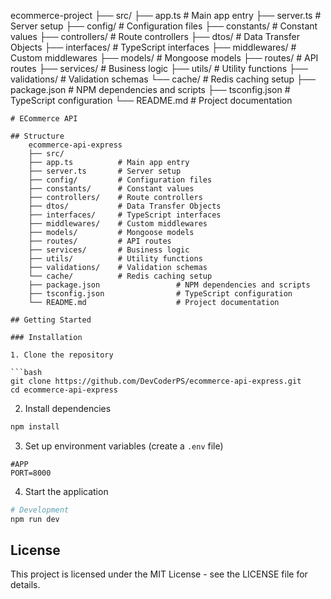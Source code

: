 ecommerce-project
├── src/
├── app.ts # Main app entry
├── server.ts # Server setup
├── config/ # Configuration files
├── constants/ # Constant values
├── controllers/ # Route controllers
├── dtos/ # Data Transfer Objects
├── interfaces/ # TypeScript interfaces
├── middlewares/ # Custom middlewares
├── models/ # Mongoose models
├── routes/ # API routes
├── services/ # Business logic
├── utils/ # Utility functions
├── validations/ # Validation schemas
└── cache/ # Redis caching setup
├── package.json # NPM dependencies and scripts
├── tsconfig.json # TypeScript configuration
└── README.md # Project documentation

````
# ECommerce API

## Structure
    ecommerce-api-express
    ├── src/
    ├── app.ts          # Main app entry
    ├── server.ts       # Server setup
    ├── config/         # Configuration files
    ├── constants/      # Constant values
    ├── controllers/    # Route controllers
    ├── dtos/           # Data Transfer Objects
    ├── interfaces/     # TypeScript interfaces
    ├── middlewares/    # Custom middlewares
    ├── models/         # Mongoose models
    ├── routes/         # API routes
    ├── services/       # Business logic
    ├── utils/          # Utility functions
    ├── validations/    # Validation schemas
    └── cache/          # Redis caching setup
    ├── package.json                 # NPM dependencies and scripts
    ├── tsconfig.json                # TypeScript configuration
    └── README.md                    # Project documentation

## Getting Started

### Installation

1. Clone the repository

```bash
git clone https://github.com/DevCoderPS/ecommerce-api-express.git
cd ecommerce-api-express
````

2. Install dependencies

```bash
npm install
```

3. Set up environment variables (create a `.env` file)

```env
#APP
PORT=8000
```

4. Start the application

```bash
# Development
npm run dev
```

## License

This project is licensed under the MIT License - see the LICENSE file for details.

